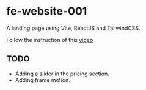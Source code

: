 # fe-website-001

A landing page using Vite, ReactJS and TailwindCSS.

Follow the instruction of this [video](git@github.com:tttinh/fe-website-001.git)

## TODO

- Adding a slider in the pricing section.
- Adding frame motion.
